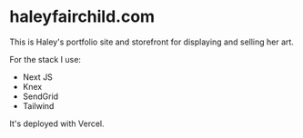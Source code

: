 # haleyfairchild.com

This is Haley's portfolio site and storefront for displaying and selling her art.

For the stack I use:
 - Next JS
 - Knex
 - SendGrid
 - Tailwind

It's deployed with Vercel.

